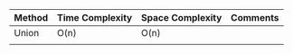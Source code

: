 
| Method | Time Complexity | Space Complexity | Comments |
| ------ | --------------- | ---------------- | -------- |
| Union  | O(n)            | O(n)             |          |
|        |                 |                  |          |
